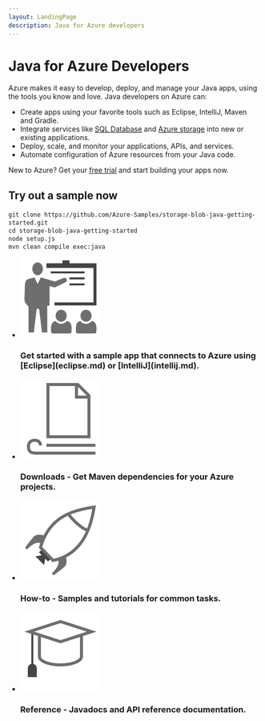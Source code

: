 ```yaml
---
layout: LandingPage
description: Java for Azure developers
---
```



# Java for Azure Developers

Azure makes it easy to develop, deploy, and manage your Java apps, using the tools you know and love. Java developers on Azure can:

- Create apps using your favorite tools such as Eclipse, IntelliJ, Maven and Gradle.
- Integrate services like [SQL Database](https://docs.microsoft.com/en-us/sql/connect/jdbc/microsoft-jdbc-driver-for-sql-server) and [Azure storage](https://docs.microsoft.com/en-us/azure/storage/storage-introduction) into new or existing applications.
- Deploy, scale, and monitor your applications, APIs, and services.
- Automate configuration of Azure resources from your Java code.

New to Azure? Get your [free trial](https://azure.microsoft.com/free/) and start building your apps now.

## Try out a sample now

```
git clone https://github.com/Azure-Samples/storage-blob-java-getting-started.git
cd storage-blob-java-getting-started
node setup.js
mvn clean compile exec:java
```

<ul class="panelContent cardsFTitle">
    <li>
        <div class="cardSize">
            <div class="cardPadding">
                <div class="card">
                    <div class="cardImageOuter">
                        <div class="cardImage">
                            <img src="_img/get-started.svg" alt="" />
                        </div>
                    </div>
                    <div class="cardText">
                        <h3>Get started with a sample app that connects to Azure using [Eclipse](eclipse.md) or [IntelliJ](intellij.md).</h3>
                    </div>
                </div>
            </div>
        </div>
        </a>
    </li>
    <li>
        <div class="cardSize">
            <div class="cardPadding">
                <div class="card">
                    <div class="cardImageOuter">
                        <div class="cardImage">
                            <img src="_img/article.svg" alt="" />
                        </div>
                    </div>
                    <div class="cardText">
                        <h3>Downloads - Get Maven dependencies for your Azure projects.</h3>
                    </div>
                </div>
            </div>
        </div>
        </a>
    </li>
    <li>
        <div class="cardSize">
            <div class="cardPadding">
                <div class="card">
                    <div class="cardImageOuter">
                        <div class="cardImage">
                            <img src="_img/deploy.svg" alt="" />
                        </div>
                    </div>
                    <div class="cardText">
                        <h3>How-to - Samples and tutorials for common tasks.</h3>
                    </div>
                </div>
            </div>
        </div>
        </a>
    </li>
    <li>
        <div class="cardSize">
            <div class="cardPadding">
                <div class="card">
                    <div class="cardImageOuter">
                        <div class="cardImage">
                            <img src="_img/tutorial.svg" alt="" />
                        </div>
                    </div>
                    <div class="cardText">
                        <h3>Reference - Javadocs and API reference documentation.</h3>
                    </div>
                </div>
            </div>
        </div>
        </a>
    </li>
</ul>